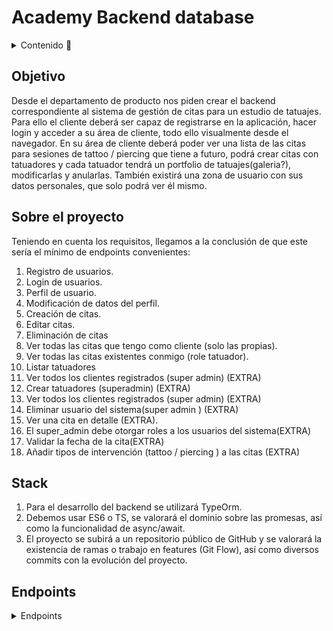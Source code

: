 # Academy Backend database

<details>
  <summary>Contenido 📝</summary>
  <ol>
    <li><a href="#objetivo">Objetivo</a></li>
    <li><a href="#sobre-el-proyecto">Sobre el proyecto</a></li>
    <li><a href="#stack">Stack</a></li>
    <li><a href="#diagrama-bd">Diagrama</a></li>
    <li><a href="#instalación-en-local">Instalación</a></li>
    <li><a href="#endpoints">Endpoints</a></li>
    
  </ol>
</details>

## Objetivo
Desde el departamento de producto nos piden crear el backend
correspondiente al sistema de gestión de citas para un estudio de tatuajes.
Para ello el cliente deberá ser capaz de registrarse en la aplicación, hacer
login y acceder a su área de cliente, todo ello visualmente desde el navegador. En
su área de cliente deberá poder ver una lista de las citas para sesiones de tattoo /
piercing que tiene a futuro, podrá crear citas con tatuadores y cada tatuador tendrá
un portfolio de tatuajes(galeria?), modificarlas y anularlas.
También existirá una zona de usuario con sus datos personales, que solo
podrá ver él mismo.
## Sobre el proyecto
Teniendo en cuenta los requisitos, llegamos a la conclusión de que este sería
el mínimo de endpoints convenientes:

1. Registro de usuarios.
2. Login de usuarios.
3. Perfil de usuario.
4. Modificación de datos del perfil.
5. Creación de citas.
6. Editar citas.
7. Eliminación de citas
8. Ver todas las citas que tengo como cliente (solo las propias).
9. Ver todas las citas existentes conmigo (role tatuador).
10. Listar tatuadores
11. Ver todos los clientes registrados (super admin) (EXTRA)
12. Crear tatuadores (superadmin) (EXTRA)
13. Ver todos los clientes registrados (super admin) (EXTRA)
14. Eliminar usuario del sistema(super admin ) (EXTRA)
15. Ver una cita en detalle (EXTRA).
16. El super_admin debe otorgar roles a los usuarios del sistema(EXTRA)
17. Validar la fecha de la cita(EXTRA)
18. Añadir tipos de intervención (tattoo / piercing ) a las citas (EXTRA)
## Stack
1. Para el desarrollo del backend se utilizará TypeOrm.
2. Debemos usar ES6 o TS, se valorará el dominio sobre las promesas, así como
la funcionalidad de async/await.
3. El proyecto se subirá a un repositorio público de GitHub y se valorará la existencia de ramas o trabajo en features (Git Flow), así como diversos
commits con la evolución del proyecto.

## Endpoints
<details>
<summary>Endpoints</summary>

- REGISTER/LOGIN

    //ADMIN ARTIST, CLIENT
    - Registro de usuarios.

            POST http://localhost:3000/api/users/create
        body:
        ``` js
            {
		         "firstName": "Beatriz",
		         "email": "student@gmail.com",
		         "password": "12345678"
            }
        ```

    //ADMIN PROFESSOR, STUDENT
    - Login de usuarios. 

            POST http://localhost:3000/api/auth/login  
        body:
        ``` js
            {
                "email": "Ozella.Bosco@yahoo.com",
                "password": "12345678"
            }
        ```
    
- APPOINTMENTS INFO

    //ADMIN, PROFESSOR
    - Creación de citas.
    
            POST http://localhost:3000/api/appointments/create
        
        body:
        ```js
            {
                "day_date": "2024-09-03T15:48:02.000Z",
                "description": "blablabla",
                "professor":4,
                "student":"43",
                "price": "123"
                
            }

    
    //STUDENT
    - Ver todas las citas que tengo como estudiante (solo las propias).
        
            GET http://localhost:3000/api/appointments/student/appointments


    //ADMIN, PROFESSOR, STUDENT
    - Eliminación de citas
    
            DELETE http://localhost:3000/api/appointments/2
    
    
    //ADMIN, PROFESSOR
    - Editar citas.
    
            PUT http://localhost:3000/api/appointments/3

        body:
        ```js
            {
                "day_date": "2024-08-03T15:48:02.000Z",
	            "description": "Lorem ipsum.",
	            "professor":5,
	            "student":9,
	            "price": 9734
                
            }

    //PROFESSOR
    - Ver todas las citas existentes conmigo (como profesor).
    
            GET http://localhost:3000/api/appointments/professor/appointment


- USERS INFO

    //ADMIN, PROFESSOR, STUDENT
    - Ver mi perfil de usuario.
            
            GET http://localhost:3000/api/users/profile/
    

    //ADMIN, PROFESSOR, STUDENT
    - Modificación de mis datos de perfil.
    
            PUT http://localhost:3000/api/users/profile/update

         body:
        ```js
            {
	                  "id": 80,
	                  "firstName": "beaTRIZ",
	                  "lastName": null,
	                  "email": "bcarre@gmail.com",
                      "phone": null,
	                  "isActive": true,
                      "name": "client"
            }

- PROFESSOR LIST

    //ADMIN, PROFESSOR, STUDENT (PUBLIC)
    - Listar profesores
            
            GET http://localhost:3000/api/professors
    


</details>
